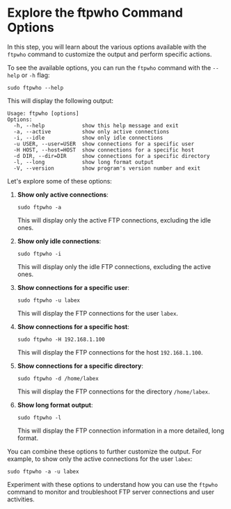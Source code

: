 # Explore the ftpwho Command Options

In this step, you will learn about the various options available with the `ftpwho` command to customize the output and perform specific actions.

To see the available options, you can run the `ftpwho` command with the `--help` or `-h` flag:

```
sudo ftpwho --help
```

This will display the following output:

```
Usage: ftpwho [options]
Options:
  -h, --help            show this help message and exit
  -a, --active          show only active connections
  -i, --idle            show only idle connections
  -u USER, --user=USER  show connections for a specific user
  -H HOST, --host=HOST  show connections for a specific host
  -d DIR, --dir=DIR     show connections for a specific directory
  -l, --long            show long format output
  -V, --version         show program's version number and exit
```

Let's explore some of these options:

1. **Show only active connections**:

   ```
   sudo ftpwho -a
   ```

   This will display only the active FTP connections, excluding the idle ones.

2. **Show only idle connections**:

   ```
   sudo ftpwho -i
   ```

   This will display only the idle FTP connections, excluding the active ones.

3. **Show connections for a specific user**:

   ```
   sudo ftpwho -u labex
   ```

   This will display the FTP connections for the user `labex`.

4. **Show connections for a specific host**:

   ```
   sudo ftpwho -H 192.168.1.100
   ```

   This will display the FTP connections for the host `192.168.1.100`.

5. **Show connections for a specific directory**:

   ```
   sudo ftpwho -d /home/labex
   ```

   This will display the FTP connections for the directory `/home/labex`.

6. **Show long format output**:
   ```
   sudo ftpwho -l
   ```
   This will display the FTP connection information in a more detailed, long format.

You can combine these options to further customize the output. For example, to show only the active connections for the user `labex`:

```
sudo ftpwho -a -u labex
```

Experiment with these options to understand how you can use the `ftpwho` command to monitor and troubleshoot FTP server connections and user activities.
